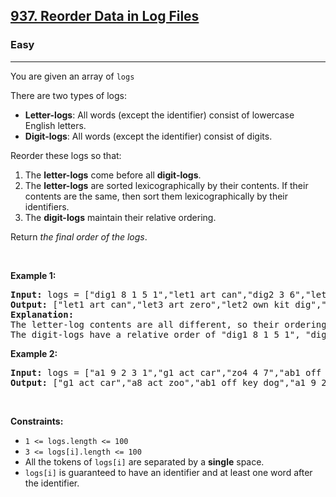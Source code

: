 <h2><a href="https://leetcode.com/problems/reorder-data-in-log-files/">937. Reorder Data in Log Files</a></h2><h3>Easy</h3><hr><div><p><font papago-translate="cached" papago-id="15">You are given an array of </font><code>logs</code></p>

<p papago-id="17" papago-translate="translated">There are two types of logs:</p>

<ul>
	<li papago-id="18" papago-translate="cached"><b papago-id="18-0">Letter-logs</b>: All words (except the identifier) consist of lowercase English letters.</li>
	<li papago-id="19" papago-translate="cached"><strong papago-id="19-0">Digit-logs</strong>: All words (except the identifier) consist of digits.</li>
</ul>

<p papago-id="20" papago-translate="translated">Reorder these logs so that:</p>

<ol>
	<li papago-id="21" papago-translate="cached">The <strong papago-id="21-1">letter-logs</strong> come before all <strong papago-id="21-3">digit-logs</strong>.</li>
	<li papago-id="22" papago-translate="cached">The <strong papago-id="22-1">letter-logs</strong> are sorted lexicographically by their contents. If their contents are the same, then sort them lexicographically by their identifiers.</li>
	<li papago-id="23" papago-translate="cached">The <strong papago-id="23-1">digit-logs</strong> maintain their relative ordering.</li>
</ol>

<p papago-id="24" papago-translate="cached">Return <em papago-id="24-1">the final order of the logs</em>.</p>

<p>&nbsp;</p>
<p><strong papago-id="25" papago-translate="translated">Example 1:</strong></p>

<pre papago-id="26" papago-translate="cached"><strong papago-id="26-0">Input:</strong> logs = ["dig1 8 1 5 1","let1 art can","dig2 3 6","let2 own kit dig","let3 art zero"]
<strong papago-id="26-2">Output:</strong> ["let1 art can","let3 art zero","let2 own kit dig","dig1 8 1 5 1","dig2 3 6"]
<strong papago-id="26-4">Explanation:</strong>
The letter-log contents are all different, so their ordering is "art can", "art zero", "own kit dig".
The digit-logs have a relative order of "dig1 8 1 5 1", "dig2 3 6".
</pre>

<p><strong papago-id="0" papago-translate="translated">Example 2:</strong></p>

<pre><strong>Input:</strong> logs = ["a1 9 2 3 1","g1 act car","zo4 4 7","ab1 off key dog","a8 act zoo"]
<strong>Output:</strong> ["g1 act car","a8 act zoo","ab1 off key dog","a1 9 2 3 1","zo4 4 7"]
</pre>

<p>&nbsp;</p>
<p><strong>Constraints:</strong></p>

<ul>
	<li><code>1 &lt;= logs.length &lt;= 100</code></li>
	<li><code>3 &lt;= logs[i].length &lt;= 100</code></li>
	<li><font papago-translate="translated" papago-id="2">All the tokens of </font><code>logs[i]</code><font papago-translate="cached" papago-id="3"> are separated by a <strong papago-id="3-1">single</strong> space.</font></li>
	<li><code>logs[i]</code><font papago-translate="translated" papago-id="4"> is guaranteed to have an identifier and at least one word after the identifier.</font></li>
</ul>
</div>
